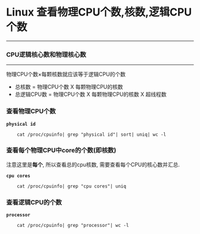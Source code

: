 # Linux 查看物理CPU个数,核数,逻辑CPU个数

---

### CPU逻辑核心数和物理核心数

---

物理CPU个数×每颗核数就应该等于逻辑CPU的个数

* 总核数 = 物理CPU个数 X 每颗物理CPU的核数 
* 总逻辑CPU数 = 物理CPU个数 X 每颗物理CPU的核数 X 超线程数

### 查看物理CPU个数

**`physical id`**

		cat /proc/cpuinfo| grep "physical id"| sort| uniq| wc -l
		
###  查看每个物理CPU中core的个数(即核数)

注意这里是**每个**, 所以查看总的cpu核数, 需要查看每个CPU的核心数并汇总.

**`cpu cores`**

		cat /proc/cpuinfo| grep "cpu cores"| uniq
		
### 查看逻辑CPU的个数

**`processor`**

		cat /proc/cpuinfo| grep "processor"| wc -l
